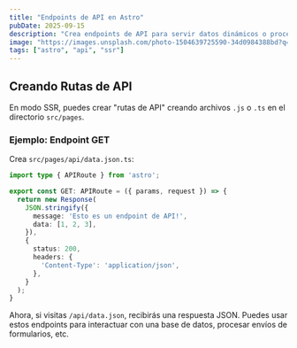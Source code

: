 ```yaml
---
title: "Endpoints de API en Astro"
pubDate: 2025-09-15
description: "Crea endpoints de API para servir datos dinámicos o procesar formularios."
image: "https://images.unsplash.com/photo-1504639725590-34d0984388bd?q=80&w=1974&auto=format&fit=crop&ixlib=rb-4.0.3&ixid=M3wxMjA3fDB8MHxwaG90by1wYWdlfHx8fGVufDB8fHx8fA%3D%3D"
tags: ["astro", "api", "ssr"]
---
```


## Creando Rutas de API

En modo SSR, puedes crear "rutas de API" creando archivos `.js` o `.ts` en el directorio `src/pages`.

### Ejemplo: Endpoint GET

Crea `src/pages/api/data.json.ts`:

```typescript
import type { APIRoute } from 'astro';

export const GET: APIRoute = ({ params, request }) => {
  return new Response(
    JSON.stringify({
      message: 'Esto es un endpoint de API!',
      data: [1, 2, 3],
    }),
    {
      status: 200,
      headers: {
        'Content-Type': 'application/json',
      },
    }
  );
}
```

Ahora, si visitas `/api/data.json`, recibirás una respuesta JSON. Puedes usar estos endpoints para interactuar con una base de datos, procesar envíos de formularios, etc.
